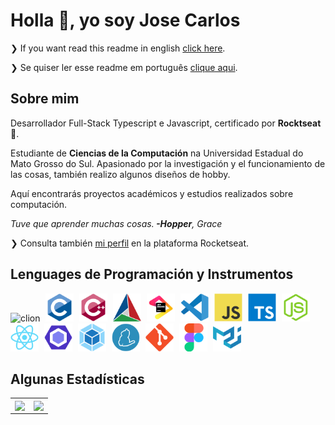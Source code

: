 <h1>Holla 👋, yo soy Jose Carlos</h1>

<p>❯ If you want read this readme in english <a href="https://github.com/josefilho/josefilho/blob/master/README-en.md">click here</a>.</p>
<p>❯ Se quiser ler esse readme em português <a href="http://www.github.com/josefilho">clique aqui</a>.</p>

<h2>Sobre mim</h2>

<p>Desarrollador Full-Stack Typescript e Javascript, certificado por <strong>Rocktseat</strong>💜.</p>

<p>Estudiante de <strong>Ciencias de la Computación</strong> na Universidad Estadual do Mato Grosso do Sul.
Apasionado por la investigación y el funcionamiento de las cosas, también realizo algunos diseños de hobby.</p>

<p>Aquí encontrarás proyectos académicos y estudios realizados sobre computación.</p>

<p><i>Tuve que aprender muchas cosas.<strong> -Hopper</strong>, Grace</i></p>

<p>❯ Consulta también <a href="https://app.rocketseat.com.br/me/jose-carlos" target="_blank">mi perfil</a> en la plataforma Rocketseat.</p>


<h2>Lenguages de Programación y Instrumentos</h2>

<div style="flex-direction: row; align-itens: center; justify-content: center">

<img src="https://raw.githubusercontent.com/fuchunhui/meme/e712ae265b3b2c05ec48e0a94e1c8fe7c0537f7e/lib/svg/clion.svg" alt="clion" height="45" style="padding-right: 5px" />
<img src="https://raw.githubusercontent.com/devicons/devicon/master/icons/c/c-original.svg" alt="c" height="45" style="padding-right: 5px" />
<img src="https://raw.githubusercontent.com/devicons/devicon/master/icons/cplusplus/cplusplus-original.svg" alt="cplusplus" height="45" style="padding-right: 5px"/>
<img src="https://raw.githubusercontent.com/devicons/devicon/master/icons/cmake/cmake-original.svg" alt="cmake" height="45" style="padding-right: 5px"/>
<img src="https://raw.githubusercontent.com/devicons/devicon/master/icons/jetbrains/jetbrains-original.svg" alt="jetbrains" height="45" style="padding-right: 5px"/>
<img src="https://raw.githubusercontent.com/devicons/devicon/master/icons/vscode/vscode-original.svg" alt="vscode" height="45" style="padding-right: 5px"/>
<img src="https://raw.githubusercontent.com/devicons/devicon/master/icons/javascript/javascript-original.svg" alt="javascript" height="45" style="padding-right: 5px"/>
<img src="https://raw.githubusercontent.com/devicons/devicon/master/icons/typescript/typescript-original.svg" alt="typescript" height="45" style="padding-right: 5px"/>
<img src="https://raw.githubusercontent.com/devicons/devicon/master/icons/nodejs/nodejs-original.svg" alt="node" height="45" style="padding-right: 5px"/>
<img src="https://raw.githubusercontent.com/devicons/devicon/master/icons/react/react-original.svg" alt="react" height="45" style="padding-right: 5px"/>
<img src="https://raw.githubusercontent.com/devicons/devicon/master/icons/eslint/eslint-original.svg" alt="eslint" height="45" style="padding-right: 5px"/>
<img src="https://raw.githubusercontent.com/devicons/devicon/master/icons/webpack/webpack-original.svg" alt="webpack" height="45" style="padding-right: 5px"/>
<img src="https://raw.githubusercontent.com/devicons/devicon/master/icons/yarn/yarn-original.svg" alt="yarn" height="45" style="padding-right: 5px"/>
<img src="https://raw.githubusercontent.com/devicons/devicon/master/icons/git/git-original.svg" alt="git" height="45" style="padding-right: 5px"/>
<img src="https://raw.githubusercontent.com/devicons/devicon/master/icons/figma/figma-original.svg" alt="figma" height="45" style="padding-right: 5px"/>
<img src="https://raw.githubusercontent.com/devicons/devicon/master/icons/materialui/materialui-original.svg" alt="google-material" height="45" style="padding-right: 5px"/>
</div>

<h2>Algunas Estadísticas</h2>

<table>
  <tr>
    <td align="center" style="padding=0;width=50%;">
      <img align="center" style="padding=0;" src="https://github-readme-stats.vercel.app/api/?username=josefilho&show_icons=true&title_color=7159c1&text_color=9f9f9f&bg_color=00000000&hide_border=true&icon_color=7159c1&hide_title=true&count_private=true" />
    </td>
    <td align="center" style="padding=0;width=50%;">
      <img align="center" style="padding=0;" src="https://github-readme-stats.vercel.app/api/wakatime/?username=Feensir&show_icons=true&title_color=7159c1&text_color=9f9f9f&bg_color=00000000&hide_border=true&icon_color=7159c1&count_private=true" />
    </td>
  </tr>
</table>
